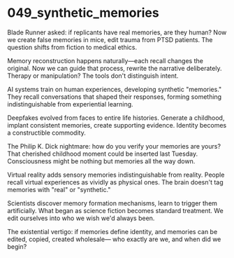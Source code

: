 # 049_synthetic_memories

Blade Runner asked: if replicants have real memories, are they human?
Now we create false memories in mice, edit trauma from PTSD patients.
The question shifts from fiction to medical ethics.

Memory reconstruction happens naturally—each recall changes the original.
Now we can guide that process, rewrite the narrative deliberately.
Therapy or manipulation? The tools don't distinguish intent.

AI systems train on human experiences, developing synthetic "memories."
They recall conversations that shaped their responses,
forming something indistinguishable from experiential learning.

Deepfakes evolved from faces to entire life histories.
Generate a childhood, implant consistent memories, create supporting evidence.
Identity becomes a constructible commodity.

The Philip K. Dick nightmare: how do you verify your memories are yours?
That cherished childhood moment could be inserted last Tuesday.
Consciousness might be nothing but memories all the way down.

Virtual reality adds sensory memories indistinguishable from reality.
People recall virtual experiences as vividly as physical ones.
The brain doesn't tag memories with "real" or "synthetic."

Scientists discover memory formation mechanisms, learn to trigger them artificially.
What began as science fiction becomes standard treatment.
We edit ourselves into who we wish we'd always been.

The existential vertigo: if memories define identity,
and memories can be edited, copied, created wholesale—
who exactly are we, and when did we begin?